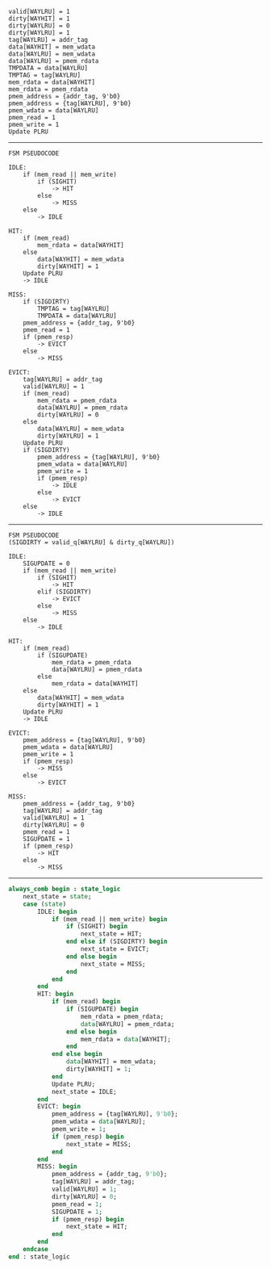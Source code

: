 
    valid[WAYLRU] = 1
    dirty[WAYHIT] = 1
    dirty[WAYLRU] = 0
    dirty[WAYLRU] = 1
    tag[WAYLRU] = addr_tag
    data[WAYHIT] = mem_wdata
    data[WAYLRU] = mem_wdata
    data[WAYLRU] = pmem_rdata
    TMPDATA = data[WAYLRU]
    TMPTAG = tag[WAYLRU]
    mem_rdata = data[WAYHIT]
    mem_rdata = pmem_rdata
    pmem_address = {addr_tag, 9'b0}
    pmem_address = {tag[WAYLRU], 9'b0}
    pmem_wdata = data[WAYLRU]
    pmem_read = 1
    pmem_write = 1
    Update PLRU

------------------------------------------------------------

    FSM PSEUDOCODE

    IDLE:
        if (mem_read || mem_write)
            if (SIGHIT)
                -> HIT
            else
                -> MISS
        else
            -> IDLE

    HIT:
        if (mem_read)
            mem_rdata = data[WAYHIT]
        else
            data[WAYHIT] = mem_wdata
            dirty[WAYHIT] = 1
        Update PLRU
        -> IDLE

    MISS:
        if (SIGDIRTY)
            TMPTAG = tag[WAYLRU]
            TMPDATA = data[WAYLRU]
        pmem_address = {addr_tag, 9'b0}
        pmem_read = 1
        if (pmem_resp)
            -> EVICT
        else
            -> MISS

    EVICT:
        tag[WAYLRU] = addr_tag
        valid[WAYLRU] = 1
        if (mem_read)
            mem_rdata = pmem_rdata
            data[WAYLRU] = pmem_rdata
            dirty[WAYLRU] = 0
        else
            data[WAYLRU] = mem_wdata
            dirty[WAYLRU] = 1
        Update PLRU
        if (SIGDIRTY)
            pmem_address = {tag[WAYLRU], 9'b0}
            pmem_wdata = data[WAYLRU]
            pmem_write = 1
            if (pmem_resp)
                -> IDLE
            else
                -> EVICT
        else
            -> IDLE

------------------------------------------------------------

    FSM PSEUDOCODE
    (SIGDIRTY = valid_q[WAYLRU] & dirty_q[WAYLRU])

    IDLE:
        SIGUPDATE = 0
        if (mem_read || mem_write)
            if (SIGHIT)
                -> HIT
            elif (SIGDIRTY)
                -> EVICT
            else
                -> MISS
        else
            -> IDLE

    HIT:
        if (mem_read)
            if (SIGUPDATE)
                mem_rdata = pmem_rdata
                data[WAYLRU] = pmem_rdata
            else
                mem_rdata = data[WAYHIT]
        else
            data[WAYHIT] = mem_wdata
            dirty[WAYHIT] = 1
        Update PLRU
        -> IDLE

    EVICT:
        pmem_address = {tag[WAYLRU], 9'b0}
        pmem_wdata = data[WAYLRU]
        pmem_write = 1
        if (pmem_resp)
            -> MISS
        else
            -> EVICT

    MISS:
        pmem_address = {addr_tag, 9'b0}
        tag[WAYLRU] = addr_tag
        valid[WAYLRU] = 1
        dirty[WAYLRU] = 0
        pmem_read = 1
        SIGUPDATE = 1
        if (pmem_resp)
            -> HIT
        else
            -> MISS

------------------------------------------------------------

``` sv
always_comb begin : state_logic
    next_state = state;
    case (state)
        IDLE: begin
            if (mem_read || mem_write) begin
                if (SIGHIT) begin
                    next_state = HIT;
                end else if (SIGDIRTY) begin
                    next_state = EVICT;
                end else begin
                    next_state = MISS;
                end
            end
        end
        HIT: begin
            if (mem_read) begin
                if (SIGUPDATE) begin
                    mem_rdata = pmem_rdata;
                    data[WAYLRU] = pmem_rdata;
                end else begin
                    mem_rdata = data[WAYHIT];
                end
            end else begin
                data[WAYHIT] = mem_wdata;
                dirty[WAYHIT] = 1;
            end
            Update PLRU;
            next_state = IDLE;
        end
        EVICT: begin
            pmem_address = {tag[WAYLRU], 9'b0};
            pmem_wdata = data[WAYLRU];
            pmem_write = 1;
            if (pmem_resp) begin
                next_state = MISS;
            end
        end
        MISS: begin
            pmem_address = {addr_tag, 9'b0};
            tag[WAYLRU] = addr_tag;
            valid[WAYLRU] = 1;
            dirty[WAYLRU] = 0;
            pmem_read = 1;
            SIGUPDATE = 1;
            if (pmem_resp) begin
                next_state = HIT;
            end
        end
    endcase
end : state_logic
```
